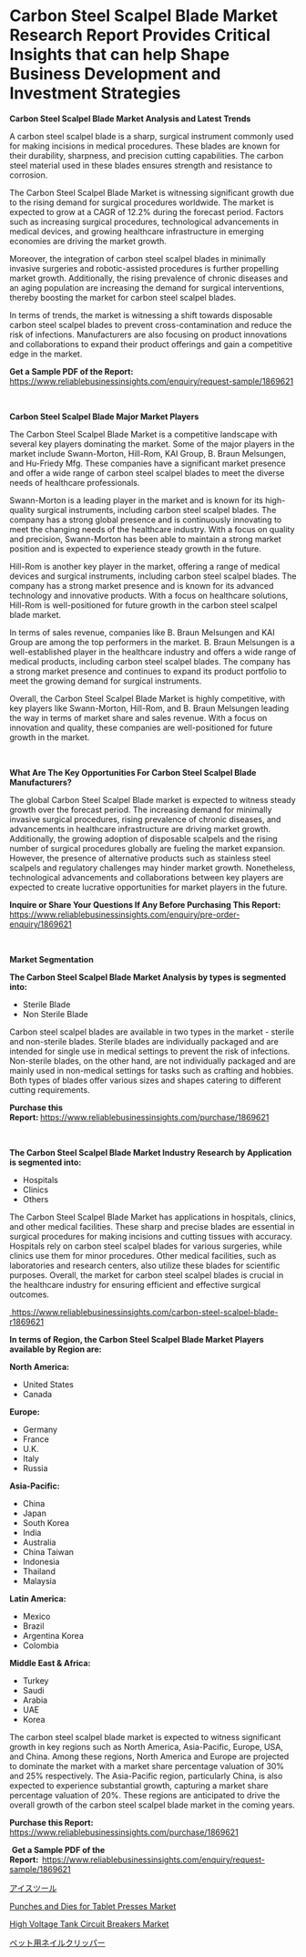<p><h1>Carbon Steel Scalpel Blade Market Research Report Provides Critical Insights that can help Shape Business Development and Investment Strategies</h1></p><p><strong>Carbon Steel Scalpel Blade Market Analysis and Latest Trends</strong></p>
<p><p>A carbon steel scalpel blade is a sharp, surgical instrument commonly used for making incisions in medical procedures. These blades are known for their durability, sharpness, and precision cutting capabilities. The carbon steel material used in these blades ensures strength and resistance to corrosion.</p><p>The Carbon Steel Scalpel Blade Market is witnessing significant growth due to the rising demand for surgical procedures worldwide. The market is expected to grow at a CAGR of 12.2% during the forecast period. Factors such as increasing surgical procedures, technological advancements in medical devices, and growing healthcare infrastructure in emerging economies are driving the market growth.</p><p>Moreover, the integration of carbon steel scalpel blades in minimally invasive surgeries and robotic-assisted procedures is further propelling market growth. Additionally, the rising prevalence of chronic diseases and an aging population are increasing the demand for surgical interventions, thereby boosting the market for carbon steel scalpel blades.</p><p>In terms of trends, the market is witnessing a shift towards disposable carbon steel scalpel blades to prevent cross-contamination and reduce the risk of infections. Manufacturers are also focusing on product innovations and collaborations to expand their product offerings and gain a competitive edge in the market.</p></p>
<p><strong>Get a Sample PDF of the Report:&nbsp;</strong> <a href="https://www.reliablebusinessinsights.com/enquiry/request-sample/1869621">https://www.reliablebusinessinsights.com/enquiry/request-sample/1869621</a></p>
<p>&nbsp;</p>
<p><strong>Carbon Steel Scalpel Blade Major Market Players</strong></p>
<p><p>The Carbon Steel Scalpel Blade Market is a competitive landscape with several key players dominating the market. Some of the major players in the market include Swann-Morton, Hill-Rom, KAI Group, B. Braun Melsungen, and Hu-Friedy Mfg. These companies have a significant market presence and offer a wide range of carbon steel scalpel blades to meet the diverse needs of healthcare professionals.</p><p>Swann-Morton is a leading player in the market and is known for its high-quality surgical instruments, including carbon steel scalpel blades. The company has a strong global presence and is continuously innovating to meet the changing needs of the healthcare industry. With a focus on quality and precision, Swann-Morton has been able to maintain a strong market position and is expected to experience steady growth in the future.</p><p>Hill-Rom is another key player in the market, offering a range of medical devices and surgical instruments, including carbon steel scalpel blades. The company has a strong market presence and is known for its advanced technology and innovative products. With a focus on healthcare solutions, Hill-Rom is well-positioned for future growth in the carbon steel scalpel blade market.</p><p>In terms of sales revenue, companies like B. Braun Melsungen and KAI Group are among the top performers in the market. B. Braun Melsungen is a well-established player in the healthcare industry and offers a wide range of medical products, including carbon steel scalpel blades. The company has a strong market presence and continues to expand its product portfolio to meet the growing demand for surgical instruments.</p><p>Overall, the Carbon Steel Scalpel Blade Market is highly competitive, with key players like Swann-Morton, Hill-Rom, and B. Braun Melsungen leading the way in terms of market share and sales revenue. With a focus on innovation and quality, these companies are well-positioned for future growth in the market.</p></p>
<p>&nbsp;</p>
<p><strong>What Are The Key Opportunities For Carbon Steel Scalpel Blade Manufacturers?</strong></p>
<p><p>The global Carbon Steel Scalpel Blade market is expected to witness steady growth over the forecast period. The increasing demand for minimally invasive surgical procedures, rising prevalence of chronic diseases, and advancements in healthcare infrastructure are driving market growth. Additionally, the growing adoption of disposable scalpels and the rising number of surgical procedures globally are fueling the market expansion. However, the presence of alternative products such as stainless steel scalpels and regulatory challenges may hinder market growth. Nonetheless, technological advancements and collaborations between key players are expected to create lucrative opportunities for market players in the future.</p></p>
<p><strong>Inquire or Share Your Questions If Any Before Purchasing This Report:</strong> <a href="https://www.reliablebusinessinsights.com/enquiry/pre-order-enquiry/1869621">https://www.reliablebusinessinsights.com/enquiry/pre-order-enquiry/1869621</a></p>
<p>&nbsp;</p>
<p><strong>Market Segmentation</strong></p>
<p><strong>The Carbon Steel Scalpel Blade Market Analysis by types is segmented into:</strong></p>
<p><ul><li>Sterile Blade</li><li>Non Sterile Blade</li></ul></p>
<p><p>Carbon steel scalpel blades are available in two types in the market - sterile and non-sterile blades. Sterile blades are individually packaged and are intended for single use in medical settings to prevent the risk of infections. Non-sterile blades, on the other hand, are not individually packaged and are mainly used in non-medical settings for tasks such as crafting and hobbies. Both types of blades offer various sizes and shapes catering to different cutting requirements.</p></p>
<p><strong>Purchase this Report:&nbsp;</strong><a href="https://www.reliablebusinessinsights.com/purchase/1869621">https://www.reliablebusinessinsights.com/purchase/1869621</a></p>
<p>&nbsp;</p>
<p><strong>The Carbon Steel Scalpel Blade Market Industry Research by Application is segmented into:</strong></p>
<p><ul><li>Hospitals</li><li>Clinics</li><li>Others</li></ul></p>
<p><p>The Carbon Steel Scalpel Blade Market has applications in hospitals, clinics, and other medical facilities. These sharp and precise blades are essential in surgical procedures for making incisions and cutting tissues with accuracy. Hospitals rely on carbon steel scalpel blades for various surgeries, while clinics use them for minor procedures. Other medical facilities, such as laboratories and research centers, also utilize these blades for scientific purposes. Overall, the market for carbon steel scalpel blades is crucial in the healthcare industry for ensuring efficient and effective surgical outcomes.</p></p>
<p><a href="https://www.reliablebusinessinsights.com/carbon-steel-scalpel-blade-r1869621">&nbsp;https://www.reliablebusinessinsights.com/carbon-steel-scalpel-blade-r1869621</a></p>
<p><strong>In terms of Region, the Carbon Steel Scalpel Blade Market Players available by Region are:</strong></p>
<p>
    <p> <strong> North America: </strong>
        <ul>
            <li>United States</li>
            <li>Canada</li>
        </ul>
        </p> 
    <p> <strong> Europe: </strong>
        <ul>
            <li>Germany</li>
            <li>France</li>
            <li>U.K.</li>
            <li>Italy</li>
            <li>Russia</li>
        </ul>
        </p> 
    <p> <strong> Asia-Pacific: </strong>
        <ul>
            <li>China</li>
            <li>Japan</li>
            <li>South Korea</li>
            <li>India</li>
            <li>Australia</li>
            <li>China Taiwan</li>
            <li>Indonesia</li>
            <li>Thailand</li>
            <li>Malaysia</li>
        </ul>
        </p> 
    <p> <strong> Latin America: </strong>
        <ul>
            <li>Mexico</li>
            <li>Brazil</li>
            <li>Argentina Korea</li>
            <li>Colombia</li>
        </ul>
        </p> 
    <p> <strong> Middle East & Africa: </strong>
        <ul>
            <li>Turkey</li>
            <li>Saudi</li>
            <li>Arabia</li>
            <li>UAE</li>
            <li>Korea</li>
        </ul>
    </p>
    </p>
<p><p>The carbon steel scalpel blade market is expected to witness significant growth in key regions such as North America, Asia-Pacific, Europe, USA, and China. Among these regions, North America and Europe are projected to dominate the market with a market share percentage valuation of 30% and 25% respectively. The Asia-Pacific region, particularly China, is also expected to experience substantial growth, capturing a market share percentage valuation of 20%. These regions are anticipated to drive the overall growth of the carbon steel scalpel blade market in the coming years.</p></p>
<p><strong>Purchase this Report: </strong><a href="https://www.reliablebusinessinsights.com/purchase/1869621">https://www.reliablebusinessinsights.com/purchase/1869621</a></p>
<p>&nbsp;<strong>Get a Sample PDF of the Report:&nbsp;&nbsp;</strong><a href="https://www.reliablebusinessinsights.com/enquiry/request-sample/1869621">https://www.reliablebusinessinsights.com/enquiry/request-sample/1869621</a></p>
<p><strong></strong></p>
<p><p><a href="https://github.com/DeonBoer2023/Market-Research-Report-List-2/blob/main/8027684169914.md">アイスツール</a></p><p><a href="https://github.com/nicoletavirag/Market-Research-Report-List-4/blob/main/punches-and-dies-for-tablet-presses-market.md">Punches and Dies for Tablet Presses Market</a></p><p><a href="https://github.com/redneck06/Market-Research-Report-List-4/blob/main/high-voltage-tank-circuit-breakers-market.md">High Voltage Tank Circuit Breakers Market</a></p><p><a href="https://github.com/dawson566/Market-Research-Report-List-2/blob/main/8257304169913.md">ペット用ネイルクリッパー</a></p></p>